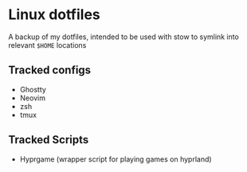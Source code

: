 # Linux dotfiles

A backup of my dotfiles, intended to be used with stow to symlink into relevant `$HOME` locations

## Tracked configs
- Ghostty
- Neovim
- zsh
- tmux

## Tracked Scripts
- Hyprgame (wrapper script for playing games on hyprland)
